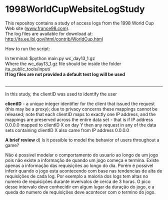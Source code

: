 # 1998WorldCupWebsiteLogStudy
This repositoy contains a study of access logs from the 1998 World Cup Web site (www.france98.com).  
The log files are available for download at: http://ita.ee.lbl.gov/html/contrib/WorldCup.html

<span>How to run the script:</span><br>

In terminal: $python main.py wc_day13_1.gz<br>
Where the wc_day13_1.gz file should be inside the folder
ita_public_tools/input/<br>
<b>If log files are not provided a default test log will be used</b><br><br>

<hr>
In this study, the clientID was used to identify the user<br>

<b>clientID</b> - a unique integer identifier for the client that issued the
request (this may be a proxy); due to privacy concerns these mappings
cannot be released; note that each clientID maps to exactly one IP
address, and the mappings are preserved across the entire data set -
that is if IP address 0.0.0.0 mapped to clientID X on day Y then any
request in any of the data sets containing clientID X also came from
IP address 0.0.0.0



**A brief review**
d) Is it possible to model the behavior of users throughout a game?

Não é possivel modelar o comportamento do usuario ao longo de um jogo pois não existe a informação de quando um jogo começa e termina. Existe apenas a informação das requisições ao longo do dia.
Porém é possivel inferir quando o jogo esta acontecendo com base nas tendencias de alta de requisições de cada log. Por exemplo a maioria dos logs tem altas no numero de requisições durante invervalos de cerca de 3 horas. O pico desse intervalo deve conhecidir em algum lugar da duração do jogo, e a queda do numero de requisições deve acontecer com o termino do jogo.
